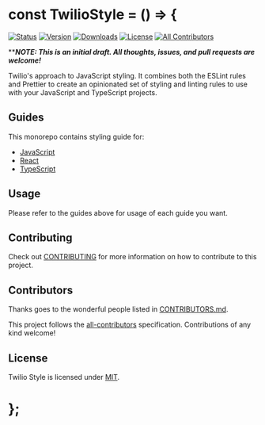 # const TwilioStyle = () => {

[![Status](https://travis-ci.com/twilio-labs/twilio-style.svg?branch=master)](https://travis-ci.com/twilio-labs/twilio-style)
[![Version](https://img.shields.io/npm/v/eslint-config-twilio.svg?style=square)](https://www.npmjs.com/package/eslint-config-twilio)
[![Downloads](https://img.shields.io/npm/dt/eslint-config-twilio.svg?style=square)](https://www.npmjs.com/package/eslint-config-twilio)
[![License](https://img.shields.io/npm/l/eslint-config-twilio.svg?style=square)](./LICENSE)
[![All Contributors](https://img.shields.io/badge/all_contributors-5-orange.svg?style=flat)](./CONTRIBUTORS.md)

****_NOTE: This is an initial draft.
All thoughts, issues, and pull requests are welcome!_**

Twilio's approach to JavaScript styling. It combines both the ESLint rules and Prettier to create an opinionated set of styling and linting rules to use with your JavaScript and TypeScript projects.

## Guides

This monorepo contains styling guide for:

* [JavaScript](./packages/eslint-config-twilio)
* [React](./packages/eslint-config-twilio-react)
* [TypeScript](./packages/eslint-config-twilio-ts)

## Usage

Please refer to the guides above for usage of each guide you want.

## Contributing

Check out [CONTRIBUTING](CONTRIBUTING.md) for more information on how to contribute to this project.

## Contributors

Thanks goes to the wonderful people listed in [CONTRIBUTORS.md](CONTRIBUTORS.md).

This project follows the [all-contributors](https://github.com/kentcdodds/all-contributors) specification. Contributions of any kind welcome!

## License

Twilio Style is licensed under [MIT](LICENSE).

# };
